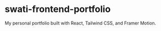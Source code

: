 # swati-frontend-portfolio
My personal portfolio built with React, Tailwind CSS, and Framer Motion.
